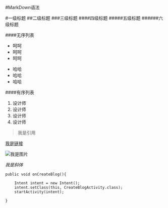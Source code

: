 #MarkDown语法

#一级标题
##二级标题
###三级标题
####四级标题
#####五级标题
######六级标题

####无序列表
* 呵呵
* 呵呵
* 呵呵
- 哈哈
- 哈哈
- 哈哈

####有序列表
1. 设计师
2. 设计师
3. 设计师
4. 设计师

>我是引用

[我是链接](http://www.baidu.com)

![我是图片](http://mouapp.com/Mou_128.png)

*我是斜体*

`public void onCreateBlog(){`

        Intent intent = new Intent();
        intent.setClass(this, CreateBlogActivity.class);
        startActivity(intent);
`}`



